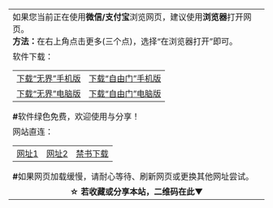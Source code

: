 <table>
  <tr>
    <td>
      如果您当前正在使用<b>微信/支付宝</b>浏览网页，建议使用<b>浏览器</b>打开网页。</br>
      <b>方法：</b>在右上角点击更多(三个点)，选择“在浏览器打开”即可。
    </td>
  </tr>
  <tr>
    <td>软件下载：
      <table>
        <tr>
          <td>
            <a href="https://raw.githubusercontent.com/wujieliulan/download/master/um.apk">下载“无界”手机版</a>
          </td>
          <td>
            <a href="https://raw.githubusercontent.com/freegate-release/website/gh-pages/files/fgma.apk">下载“自由门”手机版</a>
          </td>
        </tr>
        <tr>
          <td>
            <a href="https://raw.githubusercontent.com/wujieliulan/download/master/u.zip">下载“无界”电脑版</a>
          </td>
          <td>
            <a href="https://raw.githubusercontent.com/freegate-release/website/gh-pages/files/fgp.zip">下载“自由门”电脑版</a>
          </td>
        </tr>
      </table>
      <b>#</b>软件绿色免费，欢迎使用与分享！
    </td>
  </tr>
  <tr>
    <td>网站直连：
      <table>
        <tr>
          <td>
            <a href="https://github.com/hao369/a/wiki/jyg">网址1</a>
          </td>
          <td>
            <a href="https://github.com/oGate2/oGate/blob/master/README.md">网址2</a>
          </td>
          <td>
            <a href="https://github.com/shortpathway/books/blob/master/README.md">禁书下载</a>
          </td>
        </tr>
      </table>
      <b>#</b>如果网页加载缓慢，请耐心等待、刷新网页或更换其他网址尝试。
    </td>
  </tr>
  <tr>
  <td align=center>
    <b>☆ 若收藏或分享本站，二维码在此▼</b></br>
    <img src="http://qr.liantu.com/api.php?&w=200&m=10&text=https://github.com/infovalue/eclair/blob/master/README.md" alt="">
  </td>
  </tr>
</table>
